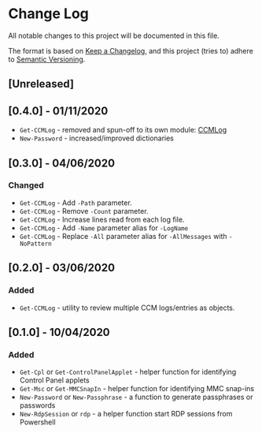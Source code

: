 # Change Log

All notable changes to this project will be documented in this file.

The format is based on [Keep a Changelog](https://keepachangelog.com/en/1.0.0/),
and this project (tries to) adhere to [Semantic Versioning](https://semver.org/spec/v2.0.0.html).

## [Unreleased]

## [0.4.0] - 01/11/2020

- ``Get-CCMLog`` - removed and spun-off to its own module: [CCMLog](https://github.com/phlcrny/CCMLogs)
- ``New-Password`` - increased/improved dictionaries

## [0.3.0] - 04/06/2020

### Changed

- ``Get-CCMLog`` - Add ``-Path`` parameter.
- ``Get-CCMLog`` - Remove ``-Count`` parameter.
- ``Get-CCMLog`` - Increase lines read from each log file.
- ``Get-CCMLog`` - Add ``-Name`` parameter alias for ``-LogName``
- ``Get-CCMLog`` - Replace ``-All`` parameter alias for ``-AllMessages`` with ``-NoPattern``

## [0.2.0] - 03/06/2020

### Added

- ``Get-CCMLog`` - utility to review multiple CCM logs/entries as objects.

## [0.1.0] - 10/04/2020

### Added

- ``Get-Cpl`` or ``Get-ControlPanelApplet`` - helper function for identifying Control Panel applets
- ``Get-Msc`` or ``Get-MMCSnapIn`` - helper function for identifying MMC snap-ins
- ``New-Password`` or ``New-Passphrase`` - a function to generate passphrases or passwords
- ``New-RdpSession`` or ``rdp`` -  a helper function start RDP sessions from Powershell
